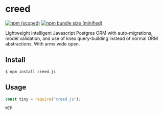 # creed

[![npm (scoped)](https://img.shields.io/npm/v/creed)](https://www.npmjs.com/package/creed)
[![npm bundle size (minified)](https://img.shields.io/bundlephobia/min/creed)](https://www.npmjs.com/package/creed)

Lightweight intelligent Javascript Postgres ORM with auto-migrations, model validation, and use of knex query-building instead of normal ORM abstractions.  With arms wide open.

## Install

```
$ npm install creed.js
```

## Usage

```js
const tiny = require("creed.js");

WIP
```